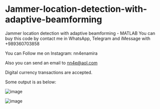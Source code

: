 # Jammer-location-detection-with-adaptive-beamforming
Jammer location detection with adaptive beamforming - MATLAB
You can buy this code by contact me in WhatsApp, Telegram and iMessage with +989360703858

You can Follow me on Instagram: nn4enamira

Also you can send an email to nn4e@aol.com

Digital currency transactions are accepted.

Some output is as below:

![image](https://github.com/user-attachments/assets/01fde50b-eaee-4d61-a241-cbd1d6e9406a)

![image](https://github.com/user-attachments/assets/b74b2476-0ab9-45c6-89fa-d2ebd45ed166)

